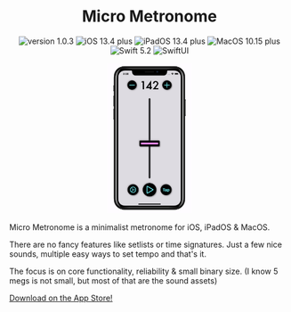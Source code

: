 <h1 align="center">Micro Metronome</h1>


  <p align="center">
    <img src="https://img.shields.io/badge/version-1.0.3-green.svg" alt="version 1.0.3"/>
    <img src="https://img.shields.io/badge/iOS-13.4%2B-blue.svg" alt="iOS 13.4 plus"/>
    <img src="https://img.shields.io/badge/iPadOS-13.4%2B-blue.svg" alt="iPadOS 13.4 plus"/>
    <img src="https://img.shields.io/badge/MacOS-10.15%2B-blue.svg" alt="MacOS 10.15 plus"/>
    <img src="https://img.shields.io/badge/swift-5.2-orange.svg" alt="Swift 5.2"/>
    <img src="https://img.shields.io/badge/SwiftUI-orange.svg" alt="SwiftUI"/>
  </p>

<p align="center"><img width=30% src="https://github.com/JKKross/Micro_Metronome/blob/master/micro_metronome.png"/></p>

Micro Metronome is a minimalist metronome for iOS, iPadOS & MacOS.

There are no fancy features like setlists or time signatures.
Just a few nice sounds, multiple easy ways to set tempo and that's it.

The focus is on core functionality, reliability & small binary size. (I know 5 megs is not small, but most of that are the sound assets)

[Download on the App Store!](https://apps.apple.com/app/micro-metronome/id1504217852?l=cs)
